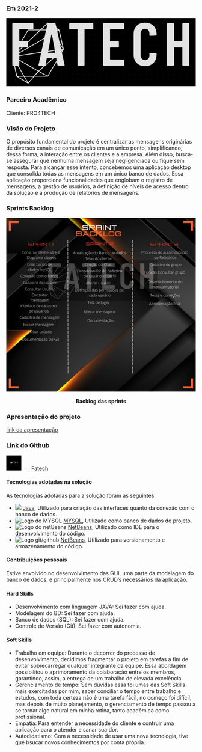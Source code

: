 ### Em 2021-2
![Logo do projeto](/img/logo.jpeg)

### Parceiro Acadêmico

Cliente: PRO4TECH

### Visão do Projeto

O propósito fundamental do projeto é centralizar as mensagens originárias de diversos canais de comunicação em um único ponto, simplificando, dessa forma, a interação entre os clientes e a empresa. Além disso, busca-se assegurar que nenhuma mensagem seja negligenciada ou fique sem resposta. Para alcançar esse intento, concebemos uma aplicação desktop que consolida todas as mensagens em um único banco de dados. Essa aplicação proporciona funcionalidades que englobam o registro de mensagens, a gestão de usuários, a definição de níveis de acesso dentro da solução e a produção de relatórios de mensagens.

### Sprints Backlog

<p align="center">
	<img src="/img/backlog2.png" alt="Backlog das sprints">
	<p align="center"><strong>Backlog das sprints</strong></p>
</p>

### Apresentação do projeto
[link da apresentação](https://drive.google.com/file/d/16iggC4njt9wMS8JhU1LAKnqJ4V-naP-6/view)



### Link do Github
<a href="https://github.com/4-Fatech/API-2Semestre" target="_blank"><img src="/img/logoGit.png" alt="Logo do Github" width="40" style="margin: 0px 15px 0px 0px;" /><span>&nbsp;&nbsp;&nbsp;</span><span>Fatech</span></a>

#### Tecnologias adotadas na solução

As tecnologias adotadas para a solução foram as seguintes:  
* <img src="https://cdn.jsdelivr.net/gh/devicons/devicon/icons/java/java-original.svg" width="200" /> [Java](https://www.java.com/pt-BR/), Utilizado para criação das interfaces quanto da conexão com o banco de dados.
* <img src="https://ucarecdn.com/0295176b-b17a-4106-b3b0-5bf2b14365e6/" alt="Logo do MYSQL" width="200" /> [MYSQL](https://www.mysql.com/), Utilizado como banco de dados do projeto.
* <img src="https://upload.wikimedia.org/wikipedia/commons/thumb/9/98/Apache_NetBeans_Logo.svg/1776px-Apache_NetBeans_Logo.svg.png" alt="Logo do netBeans" width="200" /> [NetBeans](https://netbeans.apache.org/), Utilizado como IDE para o desenvolvimento do código.
* <img src="https://skillicons.dev/icons?i=git,github" alt="Logo git/github" width="200" /> [NetBeans](https://netbeans.apache.org/),  Utilizado para versionamento e armazenamento do código.


#### Contribuições pessoais

Estive envolvido no desenvolvimento das GUI, uma parte da modelagem do banco de dados, e principalmente nos CRUD’s necessários da aplicação.

#### Hard Skills

* Desenvolvimento com linguagem JAVA: Sei fazer com ajuda.
* Modelagem do BD: Sei fazer com ajuda.
* Banco de dados (SQL): Sei fazer com ajuda.
* Controle de Versão (Git): Sei fazer com autonomia.

#### Soft Skills  

* Trabalho em equipe: Durante o decorrer do processo de desenvolvimento, decidimos fragmentar o projeto em tarefas a fim de evitar sobrecarregar qualquer integrante da equipe. Essa abordagem possibilitou o aprimoramento da colaboração entre os membros, garantindo, assim, a entrega de um trabalho de elevada excelência.
* Gerenciamento de tempo: Sem dúvidas essa foi umas das Soft Skills mais exercitadas por mim, saber conciliar o tempo entre trabalho e estudos, com toda certeza não é uma tarefa fácil, no começo foi difícil, mas depois de muito planejamento, o gerenciamento de tempo passou a se tornar algo natural em minha rotina, tanto acadêmica como profissional. 
* Empatia: Para entender a necessidade do cliente e contruir uma aplicação para o atender e sanar sua dor.
* Autodidatismo: Com a necessidade de usar uma nova tecnologia, tive que bsucar novos conhecimentos por conta própria.

##